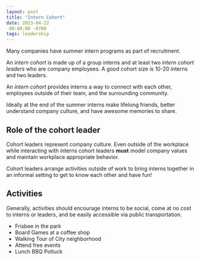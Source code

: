 ```yaml
---
layout: post
title: "Intern Cohort"
date: 2023-04-22
 00:00:00 -0700
tags: leadership
---
```


Many companies have summer intern programs as part of recruitment.

An _intern cohort_ is made up of a group interns and at least two _intern cohort leaders_ who are company employees. A good cohort size is 10-20 interns and two leaders.

An _intern cohort_ provides interns a way to connect with each other, employees outside of their team, and the surrounding community.

Ideally at the end of the summer interns make lifelong friends, better understand company culture, and have awesome memories to share.

## Role of the cohort leader

Cohort leaders represent company culture. Even outside of the workplace while interacting with interns cohort leaders __must__ model company values and maintain workplace appropriate behavior.

Cohort leaders arrange activities outside of work to bring interns together in an informal setting to get to know each other and have fun!

## Activities

Generally, activities should encourage interns to be social, come at no cost to interns or leaders, and be easily accessible via public transportation.

- Frisbee in the park
- Board Games at a coffee shop
- Walking Tour of City neighborhood
- Attend free events
- Lunch BBQ Potluck

